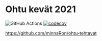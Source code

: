 # Ohtu kevät 2021

![GitHub Actions](https://github.com/minnaRon/ohtu-2022-viikko1/workflows/CI/badge.svg)
[![codecov](https://codecov.io/gh/minnaRon/ohtu-2022-viikko1/branch/main/graph/badge.svg?token=CHLRNES96Q)](https://codecov.io/gh/minnaRon/ohtu-2022-viikko1)

https://github.com/minnaRon/ohtu-tehtavat
